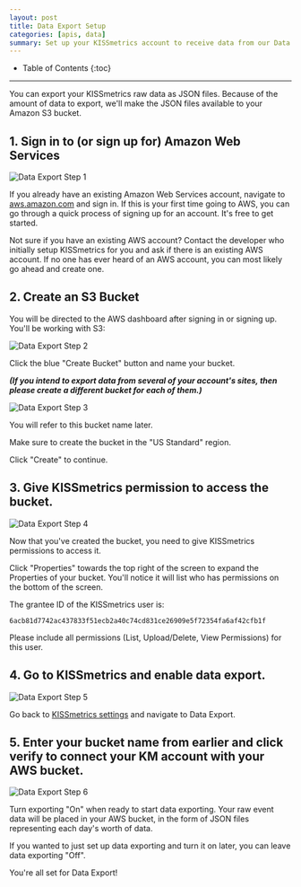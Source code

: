 ```yaml
---
layout: post
title: Data Export Setup
categories: [apis, data]
summary: Set up your KISSmetrics account to receive data from our Data Export feature.
---
```

* Table of Contents
{:toc}
* * *

You can export your KISSmetrics raw data as JSON files. Because of the amount of data to export, we'll make the JSON files available to your Amazon S3 bucket.

## 1. Sign in to (or sign up for) Amazon Web Services
![Data Export Step 1][1]

If you already have an existing Amazon Web Services account, navigate to [aws.amazon.com][aws] and sign in. If this is your first time going to AWS, you can go through a quick process of signing up for an account. It's free to get started.

Not sure if you have an existing AWS account? Contact the developer who initially setup KISSmetrics for you and ask if there is an existing AWS account. If no one has ever heard of an AWS account, you can most likely go ahead and create one.

## 2. Create an S3 Bucket

You will be directed to the AWS dashboard after signing in or signing up. You'll be working with S3:

![Data Export Step 2][2]

Click the blue "Create Bucket" button and name your bucket.

***(If you intend to export data from several of your account's sites, then please create a different bucket for each of them.)***

![Data Export Step 3][3]

You will refer to this bucket name later.

Make sure to create the bucket in the "US Standard" region.

Click "Create" to continue.

## 3. Give KISSmetrics permission to access the bucket.
![Data Export Step 4][4]

Now that you've created the bucket, you need to give KISSmetrics permissions to access it.

Click "Properties" towards the top right of the screen to expand the Properties of your bucket. You'll notice it will list who has permissions on the bottom of the screen.

The grantee ID of the KISSmetrics user is:

`6acb81d7742ac437833f51ecb2a40c74cd831ce26909e5f72354fa6af42cfb1f`

Please include all permissions (List, Upload/Delete, View Permissions) for this user.

## 4. Go to KISSmetrics and enable data export.
![Data Export Step 5][5]

Go back to [KISSmetrics settings][km-settings] and navigate to Data Export.

## 5. Enter your bucket name from earlier and click verify to connect your KM account with your AWS bucket.
![Data Export Step 6][6]

Turn exporting "On" when ready to start data exporting. Your raw event data will be placed in your AWS bucket, in the form of JSON files representing each day's worth of data.

If you wanted to just set up data exporting and turn it on later, you can leave data exporting "Off".

You're all set for Data Export!

[aws]: https://aws.amazon.com
[km-settings]: https://app.kissmetrics.com/settings

[1]: https://s3.amazonaws.com/kissmetrics-support-files/assets/apis/data/01-data-export.png
[2]: https://s3.amazonaws.com/kissmetrics-support-files/assets/apis/data/02-data-export.png
[3]: https://s3.amazonaws.com/kissmetrics-support-files/assets/apis/data/03-data-export.png
[4]: https://s3.amazonaws.com/kissmetrics-support-files/assets/apis/data/04-data-export.png
[5]: https://s3.amazonaws.com/kissmetrics-support-files/assets/apis/data/05-data-export.png
[6]: https://s3.amazonaws.com/kissmetrics-support-files/assets/apis/data/06-data-export.png
